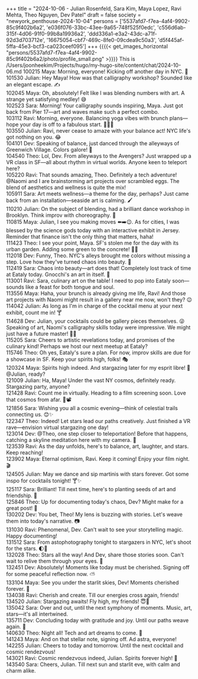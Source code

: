 +++
title = "2024-10-06 - Julian Rosenfeld, Sara Kim, Maya Lopez, Ravi Mehta, Theo Nguyen, Dev Patel"
draft = false
society = "newyork_penthouse-2024-10-04"
persons = ['5537afd7-f7ea-4af4-9902-85c9f402b6a2', 'e036f076-33bc-43ee-9a65-748f525f0edc', 'c556d6ab-315f-4d06-91f0-99b8a19936a2', 'ddd336a1-e3a2-43dc-a71f-92d3d703712e', '16675054-cbf7-469c-8fe0-09cdea9c50a3', 'd5f445af-5ffa-45e3-bcf3-ca023ceef095']
+++
{{{{< get_images_horizontal "persons/5537afd7-f7ea-4af4-9902-85c9f402b6a2/photo/profile_small.png" >}}}}
This is /Users/joonheekim/Projects/hugo/my-hugo-site/content/chat/2024-10-06.md
100215 Maya: Morning, everyone! Kicking off another day in NYC. 🌆  
101530 Julian: Hey Maya! How was that calligraphy workshop? Sounded like an elegant escape. ✍️  
102045 Maya: Oh, absolutely! Felt like I was blending numbers with art. A strange yet satisfying medley! 😅  
102523 Sara: Morning! Your calligraphy sounds inspiring, Maya. Just got back from Pier 17—art and waves make such a perfect combo.  
103112 Ravi: Morning, everyone. Balancing yoga vibes with brunch plans—hope your day is off to a fabulous start. 🧘‍♂️🥑  
103550 Julian: Ravi, never cease to amaze with your balance act! NYC life's got nothing on you. 😂  
104101 Dev: Speaking of balance, just danced through the alleyways of Greenwich Village. Colors galore! 🎨  
104540 Theo: Lol, Dev. From alleyways to the Avengers? Just wrapped up a VR class in SF—all about rhythm in virtual worlds. Anyone keen to teleport here?  
105220 Ravi: That sounds amazing, Theo. Definitely a tech adventure! @Naomi and I are brainstorming art projects over scrambled eggs. The blend of aesthetics and wellness is quite the mix!  
105911 Sara: Art meets wellness—a theme for the day, perhaps? Just came back from an installation—seaside art is calming. 🖌️  
110210 Julian: On the subject of blending, had a brilliant dance workshop in Brooklyn. Think improv with choreography. 💃  
110815 Maya: Julian, I see you making moves ⬅️➡️😉. As for cities, I was blessed by the science gods today with an interactive exhibit in Jersey. Reminder that finance isn't the only thing that matters, haha!  
111423 Theo: I see your point, Maya. SF's stolen me for the day with its urban garden. Adding some green to the concrete! 🌿🌉  
112018 Dev: Funny, Theo. NYC's alleys brought me colors without missing a step. Love how they've turned chaos into beauty. 🌈  
112419 Sara: Chaos into beauty—art does that! Completely lost track of time at Eataly today. Gnocchi's an art in itself. 🍝  
113001 Ravi: Sara, culinary art on the table! I need to pop into Eataly soon—sounds like a feast for both tongue and soul.  
113556 Maya: Haha, your brunch is already giving me life, Ravi! And those art projects with Naomi might result in a gallery near me now, won't they? 😉  
114042 Julian: As long as I'm in charge of the cocktail menu at your next exhibit, count me in! 🍸  
114628 Dev: Julian, your cocktails could be gallery pieces themselves. 😜 Speaking of art, Naomi's calligraphy skills today were impressive. We might just have a future master! 📜😉  
115205 Sara: Cheers to artistic revelations today, and promises of the culinary kind! Perhaps we host our next meetup at Eataly?  
115746 Theo: Oh yes, Eataly's sure a plan. For now, improv skills are due for a showcase in SF. Keep your spirits high, folks! 🎭  
120324 Maya: Spirits high indeed. And stargazing later for my esprit libre! 🌌 @Julian, ready?  
121009 Julian: Ha, Maya! Under the vast NY cosmos, definitely ready. Stargazing party, anyone?  
121428 Ravi: Count me in virtually. Heading to a film screening soon. Love that cosmos from afar. 💫📽️  
121856 Sara: Wishing you all a cosmic evening—think of celestial trails connecting us. 😊✨  
122347 Theo: Indeed! Let stars lead our paths creatively. Just finished a VR rave—envision virtual stargazing one day!  
123014 Dev: @Theo, one step closer to teleportation! Before that happens, catching a skyline meditation here with my camera. 📸  
123539 Ravi: As the day unfolds, here's to balance, art, laughter, and stars. Keep reaching!  
123902 Maya: Eternal optimism, Ravi. Keep it coming! Enjoy your film night. 🎬  
124505 Julian: May we dance and sip martinis with stars forever. Got some inspo for cocktails tonight! 🍸✨  
125117 Sara: Brilliant! Till next time, here's to planting seeds of art and friendship. 🌱  
125846 Theo: Up for documenting today's chaos, Dev? Might make for a great post! 🌇  
130202 Dev: You bet, Theo! My lens is buzzing with stories. Let's weave them into today's narrative. 📷  
131030 Ravi: Phenomenal, Dev. Can't wait to see your storytelling magic. Happy documenting!  
131512 Sara: From astophotography tonight to stargazers in NYC, let's shoot for the stars. 🌓💫  
132028 Theo: Stars all the way! And Dev, share those stories soon. Can't wait to relive them through your eyes. 🌌  
132451 Dev: Absolutely! Moments like today must be cherished. Signing off for some peaceful reflection now. ⛅  
133104 Maya: See you under the starlit skies, Dev! Moments cherished forever. 🌌  
134038 Ravi: Cherish and create. Till our energies cross again, friends!  
134520 Julian: Stargazing awaits! Fly high, my friends! 😇🌟  
135042 Sara: Over and out, until the next symphony of moments. Music, art, stars—it's all intertwined.  
135711 Dev: Concluding today with gratitude and joy. Until our paths weave again. 🙏  
140630 Theo: Night all! Tech and art dreams to come. 🌃  
141243 Maya: And on that stellar note, signing off. Ad astra, everyone!  
142255 Julian: Cheers to today and tomorrow. Until the next cocktail and cosmic rendezvous!  
143021 Ravi: Cosmic rendezvous indeed, Julian. Spirits forever high! 🌠  
143540 Sara: Cheers, Julian. Till next sun and starlit eve, with calm and charm alike.
